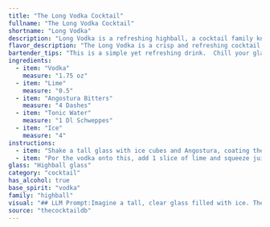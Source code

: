 ```yaml
---
title: "The Long Vodka Cocktail"
fullname: "The Long Vodka Cocktail"
shortname: "Long Vodka"
description: "Long Vodka is a refreshing highball, a cocktail family known for their tall, mixed-drink format. Its origins are likely modern, a twist on the classic Gin and Tonic, using vodka's clean taste and the citrusy bite of lime. "
flavor_description: "The Long Vodka is a crisp and refreshing cocktail. The vodka provides a clean, neutral base, while the lime adds a bright, tart citrus note. Angostura bitters contribute a subtle, aromatic complexity, balancing the sweetness of the tonic water. The ice chills the drink to perfection, creating a smooth and invigorating experience. Overall, it's a light and easy-drinking cocktail perfect for any occasion. "
bartender_tips: "This is a simple yet refreshing drink.  Chill your glass beforehand, the lime juice should be freshly squeezed, and use good quality tonic water.  A dash of Angostura is key, so don't be shy! Gently stir the vodka, lime, and bitters before topping with tonic water.  Garnish with a lime wedge.  Enjoy! "
ingredients:
  - item: "Vodka"
    measure: "1.75 oz"
  - item: "Lime"
    measure: "0.5"
  - item: "Angostura Bitters"
    measure: "4 Dashes"
  - item: "Tonic Water"
    measure: "1 Dl Schweppes"
  - item: "Ice"
    measure: "4"
instructions:
  - item: "Shake a tall glass with ice cubes and Angostura, coating the inside of the glass."
  - item: "Por the vodka onto this, add 1 slice of lime and squeeze juice out of remainder, mix with tonic, stir and voila you have a Long Vodka."
glass: "Highball glass"
category: "cocktail"
has_alcohol: true
base_spirit: "vodka"
family: "highball"
visual: "## LLM Prompt:Imagine a tall, clear glass filled with ice. The glass is brimming with a refreshing, pale-yellow liquid, shimmering with tiny bubbles. A thin sliver of lime wedges rests on the rim, adding a touch of vibrant green.  A single dash of Angostura Bitters paints a thin, dark line on the surface of the drink, creating a visual contrast against the clear tonic water.  The entire scene exudes a crisp, cool, and invigorating aura.  What would you call this drink? "
source: "thecocktaildb"
---
```


